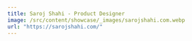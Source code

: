 ```yaml
---
title: Saroj Shahi - Product Designer
image: /src/content/showcase/_images/sarojshahi.com.webp
url: "https://sarojshahi.com/"
---
```


